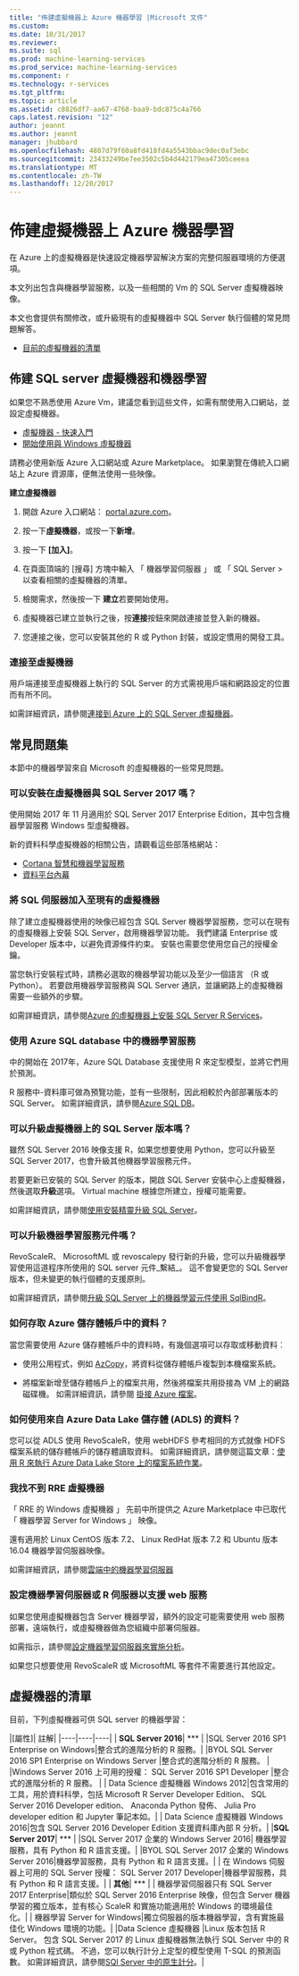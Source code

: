 ```yaml
---
title: "佈建虛擬機器上 Azure 機器學習 |Microsoft 文件"
ms.custom: 
ms.date: 10/31/2017
ms.reviewer: 
ms.suite: sql
ms.prod: machine-learning-services
ms.prod_service: machine-learning-services
ms.component: r
ms.technology: r-services
ms.tgt_pltfrm: 
ms.topic: article
ms.assetid: c8826df7-aa67-4768-baa9-bdc875c4a766
caps.latest.revision: "12"
author: jeannt
ms.author: jeannt
manager: jhubbard
ms.openlocfilehash: 4887d79f60a8fd418fd4a5543bbac9dec0af3ebc
ms.sourcegitcommit: 23433249be7ee3502c5b4d442179ea47305ceeea
ms.translationtype: MT
ms.contentlocale: zh-TW
ms.lasthandoff: 12/20/2017
---
```

# <a name="provision-a-virtual-machine-for-machine-learning-on-azure"></a>佈建虛擬機器上 Azure 機器學習

在 Azure 上的虛擬機器是快速設定機器學習解決方案的完整伺服器環境的方便選項。

本文列出包含與機器學習服務，以及一些相關的 Vm 的 SQL Server 虛擬機器映像。

本文也會提供有關修改，或升級現有的虛擬機器中 SQL Server 執行個體的常見問題解答。

+ [目前的虛擬機器的清單](#bkmk_list)

## <a name="provision-a-virtual-machine-with-sql-server-and-machine-learning"></a>佈建 SQL server 虛擬機器和機器學習

如果您不熟悉使用 Azure Vm，建議您看到這些文件，如需有關使用入口網站，並設定虛擬機器。

+ [虛擬機器 - 快速入門](https://azure.microsoft.com/documentation/learning-paths/virtual-machines/)
+ [開始使用與 Windows 虛擬機器](https://azure.microsoft.com/documentation/articles/virtual-machines-windows-hero-tutorial/)

請務必使用新版 Azure 入口網站或 Azure Marketplace。 如果瀏覽在傳統入口網站上 Azure 資源庫，便無法使用一些映像。

**建立虛擬機器**

1. 開啟 Azure 入口網站： [portal.azure.com](https:portal.azure.com)。

2. 按一下**虛擬機器**，或按一下**新增**。

3. 按一下 **[加入]**。

4. 在頁面頂端的 [搜尋] 方塊中輸入 「 機器學習伺服器 」 或 「 SQL Server > 以查看相關的虛擬機器的清單。

5. 檢閱需求，然後按一下 **建立**若要開始使用。

6. 虛擬機器已建立並執行之後，按**連接**按鈕來開啟連接並登入新的機器。

5. 您連接之後，您可以安裝其他的 R 或 Python 封裝，或設定慣用的開發工具。

### <a name="connect-to-the-virtual-machine"></a>連接至虛擬機器

用戶端連接至虛擬機器上執行的 SQL Server 的方式需視用戶端和網路設定的位置而有所不同。

如需詳細資訊，請參閱[連接到 Azure 上的 SQL Server 虛擬機器](https://docs.microsoft.com/azure/virtual-machines/windows/sql/virtual-machines-windows-sql-connect)。

## <a name="frequently-asked-questions"></a>常見問題集

本節中的機器學習來自 Microsoft 的虛擬機器的一些常見問題。

### <a name="can-i-install-a-virtual-machine-with-sql-server-2017"></a>可以安裝在虛擬機器與 SQL Server 2017 嗎？

使用開始 2017 年 11 月適用於 SQL Server 2017 Enterprise Edition，其中包含機器學習服務 Windows 型虛擬機器。 

新的資料科學虛擬機器的相關公告，請觀看這些部落格網站：

+ [Cortana 智慧和機器學習服務](https://blogs.technet.microsoft.com/machinelearning/)
+ [資料平台內幕](https://blogs.technet.microsoft.com/dataplatforminsider/)

### <a name="adding-sql-server-to-an-existing-virtual-machine"></a>將 SQL 伺服器加入至現有的虛擬機器

除了建立虛擬機器使用的映像已經包含 SQL Server 機器學習服務，您可以在現有的虛擬機器上安裝 SQL Server，啟用機器學習功能。 我們建議 Enterprise 或 Developer 版本中，以避免資源條件約束。 安裝也需要您使用您自己的授權金鑰。

當您執行安裝程式時，請務必選取的機器學習功能以及至少一個語言 （R 或 Python）。 若要啟用機器學習服務與 SQL Server 通訊，並讓網路上的虛擬機器需要一些額外的步驟。

如需詳細資訊，請參閱[Azure 的虛擬機器上安裝 SQL Server R Services](../r/installing-sql-server-r-services-on-an-azure-virtual-machine.md)。

### <a name="using-machine-learning-in-azure-sql-database"></a>使用 Azure SQL database 中的機器學習服務

中的開始在 2017年，Azure SQL Database 支援使用 R 來定型模型，並將它們用於預測。 

R 服務中-資料庫可做為預覽功能，並有一些限制，因此相較於內部部署版本的 SQL Server。 如需詳細資訊，請參閱[Azure SQL DB](../r/using-r-in-azure-sql-database.md)。

### <a name="can-i-upgrade-the-sql-server-version-on-a-virtual-machine"></a>可以升級虛擬機器上的 SQL Server 版本嗎？

雖然 SQL Server 2016 映像支援 R，如果您想要使用 Python，您可以升級至 SQL Server 2017，也會升級其他機器學習服務元件。

若要更新已安裝的 SQL Server 的版本，開啟 SQL Server 安裝中心上虛擬機器，然後選取**升級**選項。 Virtual machine 根據您所建立，授權可能需要。

如需詳細資訊，請參閱[使用安裝精靈升級 SQL Server](https://docs.microsoft.com/sql/database-engine/install-windows/upgrade-sql-server-using-the-installation-wizard-setup)。

### <a name="can-i-upgrade-just-the-machine-learning-components"></a>可以升級機器學習服務元件嗎？

RevoScaleR、 MicrosoftML 或 revoscalepy 發行新的升級，您可以升級機器學習使用這道程序所使用的 SQL server 元件_繫結_。 這不會變更您的 SQL Server 版本，但未變更的執行個體的支援原則。

如需詳細資訊，請參閱[升級 SQL Server 上的機器學習元件使用 SqlBindR](../r/use-sqlbindr-exe-to-upgrade-an-instance-of-sql-server.md)。

### <a name="how-do-i-access-data-in-an-azure-storage-account"></a>如何存取 Azure 儲存體帳戶中的資料？

當您需要使用 Azure 儲存體帳戶中的資料時，有幾個選項可以存取或移動資料︰

+ 使用公用程式，例如 [AzCopy](https://azure.microsoft.com/documentation/articles/storage-use-azcopy/#copy-files-in-azure-file-storage-with-azcopy-preview-version-only)，將資料從儲存體帳戶複製到本機檔案系統。 

+ 將檔案新增至儲存體帳戶上的檔案共用，然後將檔案共用掛接為 VM 上的網路磁碟機。 如需詳細資訊，請參閱 [掛接 Azure 檔案](https://azure.microsoft.com/documentation/articles/storage-dotnet-how-to-use-files/)。 

### <a name="how-do-i-use-data-from-azure-data-lake-storage-adls"></a>如何使用來自 Azure Data Lake 儲存體 (ADLS) 的資料？

您可以從 ADLS 使用 RevoScaleR，使用 webHDFS 參考相同的方式就像 HDFS 檔案系統的儲存體帳戶的儲存體讀取資料。 如需詳細資訊，請參閱這篇文章：[使用 R 來執行 Azure Data Lake Store 上的檔案系統作業](https://blogs.msdn.microsoft.com/microsoftrservertigerteam/2017/03/14/using-r-to-perform-filesystem-operations-on-azure-data-lake-store/)。

### <a name="i-cant-find-the-rre-virtual-machine"></a>我找不到 RRE 虛擬機器

「 RRE 的 Windows 虛擬機器 」 先前中所提供之 Azure Marketplace 中已取代 「 機器學習 Server for Windows 」 映像。

還有適用於 Linux CentOS 版本 7.2、 Linux RedHat 版本 7.2 和 Ubuntu 版本 16.04 機器學習伺服器映像。

如需詳細資訊，請參閱[雲端中的機器學習伺服器](https://docs.microsoft.com/machine-learning-server/install/machine-learning-server-in-the-cloud)

### <a name="configuring-machine-learning-server-or-r-server-to-support-web-services"></a>設定機器學習伺服器或 R 伺服器以支援 web 服務

如果您使用虛擬機器包含 Server 機器學習，額外的設定可能需要使用 web 服務部署，遠端執行，或虛擬機器做為您組織中部署伺服器。

如需指示，請參閱[設定機器學習伺服器來實施分析](https://docs.microsoft.com/machine-learning-server/operationalize/configure-machine-learning-server-one-box)。

如果您只想要使用 RevoScaleR 或 MicrosoftML 等套件不需要進行其他設定。

## <a name="bkmk_list"></a>虛擬機器的清單

目前，下列虛擬機器可供 SQL server 的機器學習：

|[屬性]| 註解|
|----|----|----|
| **SQL Server 2016**| ***  |
|SQL Server 2016 SP1 Enterprise on Windows|整合式的進階分析的 R 服務。|
|BYOL SQL Server 2016 SP1 Enterprise on Windows Server |整合式的進階分析的 R 服務。 |
|Windows Server 2016 上可用的授權： SQL Server 2016 SP1 Developer |整合式的進階分析的 R 服務。 |
| Data Science 虛擬機器 Windows 2012|包含常用的工具，用於資料科學，包括 Microsoft R Server Developer Edition、 SQL Server 2016 Developer edition、 Anaconda Python 發佈、 Julia Pro developer edition 和 Jupyter 筆記本如。| 
| Data Science 虛擬機器 Windows 2016|包含 SQL Server 2016 Developer Edition 支援資料庫內部 R 分析。|
|**SQL Server 2017**| ***   |
|SQL Server 2017 企業的 Windows Server 2016| 機器學習服務，具有 Python 和 R 語言支援。|
|BYOL SQL Server 2017 企業的 Windows Server 2016|機器學習服務，具有 Python 和 R 語言支援。|
| 在 Windows 伺服器上可用的 SQL Server 授權： SQL Server 2017 Developer|機器學習服務，具有 Python 和 R 語言支援。|
| **其他**| *** |
| 機器學習伺服器只有 SQL Server 2017 Enterprise|類似於 SQL Server 2016 Enterprise 映像，但包含 Server 機器學習的獨立版本，並有核心 ScaleR 和實施功能適用於 Windows 的環境最佳化。|
| 機器學習 Server for Windows|獨立伺服器的版本機器學習，含有實施最佳化 Windows 環境的功能。|
|Data Science 虛擬機器 |Linux 版本包括 R Server。 包含 SQL Server 2017 的 Linux 虛擬機器無法執行 SQL Server 中的 R 或 Python 程式碼。 不過，您可以執行計分上定型的模型使用 T-SQL 的預測函數。 如需詳細資訊，請參閱[SQl Server 中的原生計分](../sql-native-scoring.md)。|
